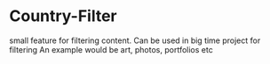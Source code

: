 # Country-Filter
small feature for filtering content.
Can be used in big time project for filtering 
An example would be art, photos, portfolios etc

